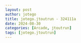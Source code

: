 ```yaml
---
layout: post
author: jotego
title: jotego.jtoutrun - 324111a
date: 2024-08-30
categories: [Arcade, jtoutrun]
tags: [jotego.jtoutrun]
---
```


